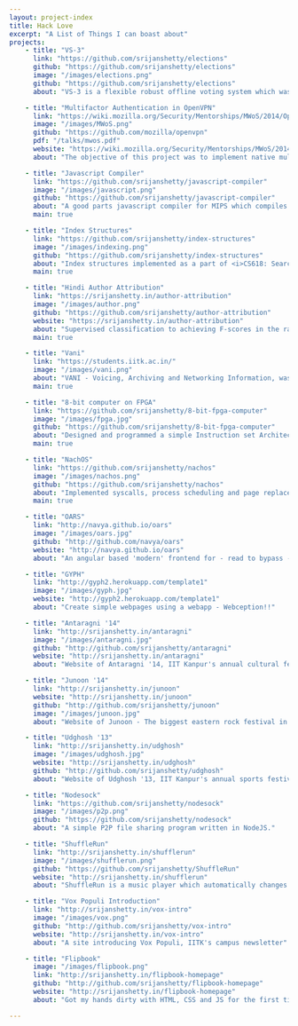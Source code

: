 ```yaml
---
layout: project-index
title: Hack Love
excerpt: "A List of Things I can boast about"
projects:
    - title: "VS-3"
      link: "https://github.com/srijanshetty/elections"
      github: "https://github.com/srijanshetty/elections"
      image: "/images/elections.png"
      github: "https://github.com/srijanshetty/elections"
      about: "VS-3 is a flexible robust offline voting system which was used for Students' Gymkhana General Elections, IIT Kanpur and HEC elections of many hostels of IITK. It's been battle-tested on multiple election scenarios."

    - title: "Multifactor Authentication in OpenVPN"
      link: "https://wiki.mozilla.org/Security/Mentorships/MWoS/2014/OpenVPN_MFA"
      image: "/images/MWoS.png"
      github: "https://github.com/mozilla/openvpn"
      pdf: "/talks/mwos.pdf"
      website: "https://wiki.mozilla.org/Security/Mentorships/MWoS/2014/OpenVPN_MFA"
      about: "The objective of this project was to implement native multifactor authentication in OpenVPN and session resumption support for the same"

    - title: "Javascript Compiler"
      link: "https://github.com/srijanshetty/javascript-compiler"
      image: "/images/javascript.png"
      github: "https://github.com/srijanshetty/javascript-compiler"
      about: "A good parts javascript compiler for MIPS which compiles most ECMAScript 5.1 features (first class functions, lambdas etc) with strict type checking and type annotations."
      main: true

    - title: "Index Structures"
      link: "https://github.com/srijanshetty/index-structures"
      image: "/images/indexing.png"
      github: "https://github.com/srijanshetty/index-structures"
      about: "Index structures implemented as a part of <i>CS618: Searching and Indexing in Databases</i>. Implemented structures include: <b>B+-tree, QuadTree, VP-Tree, R-Tree</b>"
      main: true

    - title: "Hindi Author Attribution"
      link: "https://srijanshetty.in/author-attribution"
      image: "/images/author.png"
      github: "https://github.com/srijanshetty/author-attribution"
      website: "https://srijanshetty.in/author-attribution"
      about: "Supervised classification to achieving F-scores in the range of 90-97% for the following prominent hindi authors: Premchand, Tagore, Dharamvir Bharati, Vibhuti Narayan and Sarat chand."
      main: true

    - title: "Vani"
      link: "https://students.iitk.ac.in/"
      image: "/images/vani.png"
      about: "VANI - Voicing, Archiving and Networking Information, was an initiative to have a common platform for IIT Kanpur for the dissemination of information through wikis, forums and search."
      main: true

    - title: "8-bit computer on FPGA"
      link: "https://github.com/srijanshetty/8-bit-fpga-computer"
      image: "/images/fpga.jpg"
      github: "https://github.com/srijanshetty/8-bit-fpga-computer"
      about: "Designed and programmed a simple Instruction set Architecture (ISA) for a 8-bit General Purpose Computer with a load-store architecture on Xilinx Spartan 3 FPGA using System Verilog. Demonstrated recursion, looping and conditionals on the Computer by using a simple assembly language."
      main: true

    - title: "NachOS"
      link: "https://github.com/srijanshetty/nachos"
      image: "/images/nachos.png"
      github: "https://github.com/srijanshetty/nachos"
      about: "Implemented syscalls, process scheduling and page replacement algorithms in NachOS."
      main: true

    - title: "OARS"
      link: "http://navya.github.io/oars"
      image: "/images/oars.jpg"
      github: "http://github.com/navya/oars"
      website: "http://navya.github.io/oars"
      about: "An angular based 'modern' frontend for - read to bypass - the Institute Course Search, a dinosaur which amazingly has survived the 21st century."

    - title: "GYPH"
      link: "http://gyph2.herokuapp.com/template1"
      image: "/images/gyph.jpg"
      website: "http://gyph2.herokuapp.com/template1"
      about: "Create simple webpages using a webapp - Webception!!"

    - title: "Antaragni '14"
      link: "http://srijanshetty.in/antaragni"
      image: "/images/antaragni.jpg"
      github: "http://github.com/srijanshetty/antaragni"
      website: "http://srijanshetty.in/antaragni"
      about: "Website of Antaragni '14, IIT Kanpur's annual cultural festival"

    - title: "Junoon '14"
      link: "http://srijanshetty.in/junoon"
      website: "http://srijanshetty.in/junoon"
      github: "http://github.com/srijanshetty/junoon"
      image: "/images/junoon.jpg"
      about: "Website of Junoon - The biggest eastern rock festival in northern India"

    - title: "Udghosh '13"
      link: "http://srijanshetty.in/udghosh"
      image: "/images/udghosh.jpg"
      website: "http://srijanshetty.in/udghosh"
      github: "http://github.com/srijanshetty/udghosh"
      about: "Website of Udghosh '13, IIT Kanpur's annual sports festival"

    - title: "Nodesock"
      link: "https://github.com/srijanshetty/nodesock"
      image: "/images/p2p.png"
      github: "https://github.com/srijanshetty/nodesock"
      about: "A simple P2P file sharing program written in NodeJS."

    - title: "ShuffleRun"
      link: "http://srijanshetty.in/shufflerun"
      image: "/images/shufflerun.png"
      github: "https://github.com/srijanshetty/ShuffleRun"
      website: "http://srijanshetty.in/shufflerun"
      about: "ShuffleRun is a music player which automatically changes the music track to match your running speed. Kind of scratched an itch that I had. Demoed it at Yahoo! HackU '13.'"

    - title: "Vox Populi Introduction"
      link: "http://srijanshetty.in/vox-intro"
      image: "/images/vox.png"
      github: "http://github.com/srijanshetty/vox-intro"
      website: "http://srijanshetty.in/vox-intro"
      about: "A site introducing Vox Populi, IITK's campus newsletter"

    - title: "Flipbook"
      image: "/images/flipbook.png"
      link: "http://srijanshetty.in/flipbook-homepage"
      github: "http://github.com/srijanshetty/flipbook-homepage"
      website: "http://srijanshetty.in/flipbook-homepage"
      about: "Got my hands dirty with HTML, CSS and JS for the first time."

---
```


